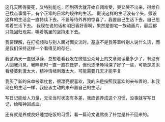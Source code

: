 这几天困得要死，又特别能吃，回到宿舍就开始自闭难受，哭又哭不出来，得给自己找点事情干，有个正常的日常的规律的生活。
假设这样的生活没有个头，假设这样的生活会一直持续下去，不要等待外界的惊喜了，我要自己生活下去，自己思考着生活下去。
我现在说的话和明日香好香啊，果然是御宅一族动画片，最后都只能回归现实，噙着嘴里的坚持走下去。

我要理解，在打视频和与别人面对面交流时，基底不是我等着听别人说什么话，而是我们保持这样一个看得见的存在。

我这两天一直很浮躁，总想着看我发在微信公众号上的文章阅读量多少了，有没有人回我消息，我睡觉时一直一直在做梦，但也逐渐睡得深了好了一些，可能是周末看矮婆刺激太大，精神情绪刺激太大，可能需要几天才能平复

我买了新的床单被罩枕套，很漂亮很喜欢，我的床是按照我喜欢的来布置的，和我现在的生活一样，我应该主动的来布置自己的生活。

写日记能给人力量，无论当时状态有多差，我应该养成这个习惯，没事就写写日记，给精神回点血。

还有就是养成良好睡觉吃饭的习惯，看一篇论文说熬夜了补觉是补不回来的。


